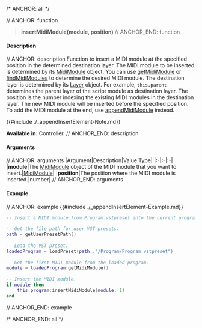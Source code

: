 /* ANCHOR: all */

// ANCHOR: function
>**insertMidiModule(module, position)**
// ANCHOR_END: function

#### Description

// ANCHOR: description
Function to insert a MIDI module at the specified position in the determined destination layer. The MIDI module to be inserted is determined by its [MidiModule](./MidiModule.md) object. You can use [getMidiModule](./getMidiModule.md) or [findMidiModules](./findMidiModules.md) to determine the desired MIDI module. The destination layer is determined by its [Layer](./Layer.md) object. For example, ``this.parent`` determines the parent layer of the script module as destination layer. The position is the number indexing the existing MIDI modules in the destination layer. The new MIDI module will be inserted before the specified position. To add the MIDI module at the end, use [appendMidiModule](./appendMidiModule.md) instead.

{{#include ./_appendInsertElement-Note.md}}

**Available in:** Controller.
// ANCHOR_END: description

#### Arguments

// ANCHOR: arguments
|Argument|Description|Value Type|
|:-|:-|:-|
|**module**|The [MidiModule](./MidiModule.md) object of the MIDI module that you want to insert.|[MidiModule](./MidiModule.md)|
|**position**|The position where the MIDI module is inserted.|number|
// ANCHOR_END: arguments

#### Example

// ANCHOR: example
{{#include ./_appendInsertElement-Example.md}}

```lua
-- Insert a MIDI module from Program.vstpreset into the current program.
   
-- Get the file path for user VST presets.
path = getUserPresetPath()
   
-- Load the VST preset.
loadedProgram = loadPreset(path.."/Program/Program.vstpreset")
   
-- Get the first MIDI module from the loaded program.
module = loadedProgram:getMidiModule()
   
-- Insert the MIDI module.
if module then
    this.program:insertMidiModule(module, 1)
end
```
// ANCHOR_END: example

/* ANCHOR_END: all */